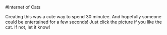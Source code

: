 #Internet of Cats

Creating this was a cute way to spend 30 minutee. And hopefully someone could be entertained for a few seconds! 
Just click the picture if you like the cat. If not, let it know!